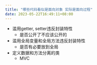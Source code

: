 ```yaml
---
title: "哪些代码看似是面向对象 实际是面向过程"
date: 2023-05-22T16:49:11+08:00
---
```


- 滥用getter, setter违反封装特性
  - 是否公开了不应该公开的
- 滥用全局变量和全局方法违反封装特性
  - 是否有必要放到全局
- 定义数据和方法分离的类
  - MVC